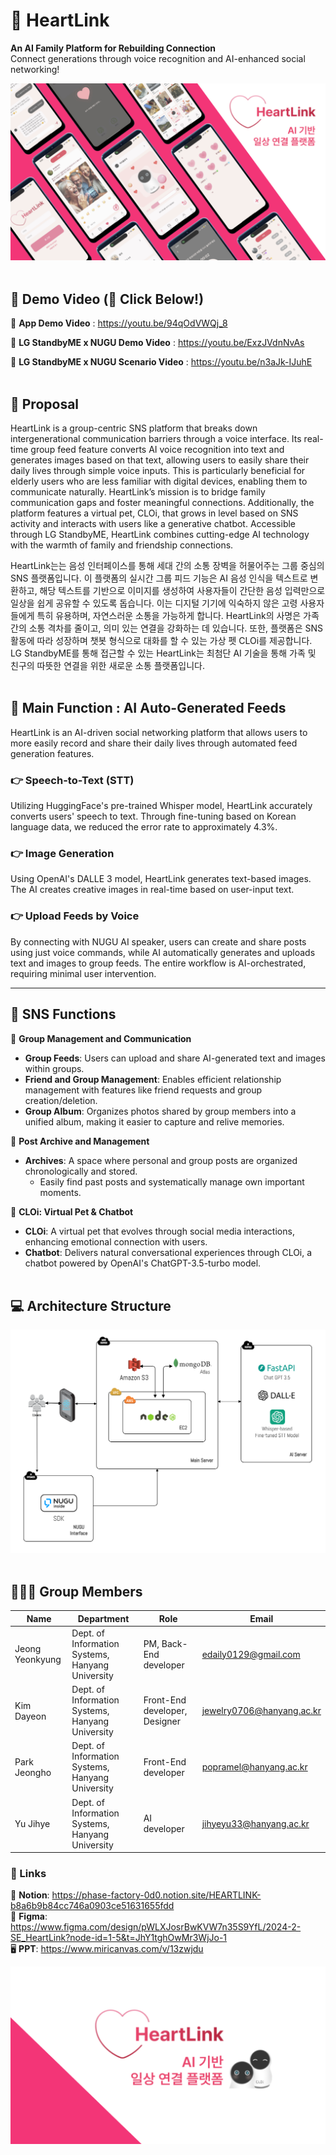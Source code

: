 # 💖 HeartLink
**An AI Family Platform for Rebuilding Connection**  
Connect generations through voice recognition and AI-enhanced social networking!

![Title](../title.png)
<br><br>
  
## 🎥 Demo Video (🔗 Click Below!)
🔗 **App Demo Video** : https://youtu.be/94qOdVWQj_8

🔗 **LG StandbyME x NUGU Demo Video** : https://youtu.be/ExzJVdnNvAs

🔗 **LG StandbyME x NUGU Scenario Video** : https://youtu.be/n3aJk-IJuhE
<br><br>

## 📌 Proposal
HeartLink is a group-centric SNS platform that breaks down intergenerational communication barriers through a voice interface. Its real-time group feed feature converts AI voice recognition into text and generates images based on that text, allowing users to easily share their daily lives through simple voice inputs. This is particularly beneficial for elderly users who are less familiar with digital devices, enabling them to communicate naturally. HeartLink’s mission is to bridge family communication gaps and foster meaningful connections. Additionally, the platform features a virtual pet, CLOi, that grows in level based on SNS activity and interacts with users like a generative chatbot. Accessible through LG StandbyME, HeartLink combines cutting-edge AI technology with the warmth of family and friendship connections.
  
HeartLink는는 음성 인터페이스를 통해 세대 간의 소통 장벽을 허물어주는 그룹 중심의 SNS 플랫폼입니다. 이 플랫폼의 실시간 그룹 피드 기능은 AI 음성 인식을 텍스트로 변환하고, 해당 텍스트를 기반으로 이미지를 생성하여 사용자들이 간단한 음성 입력만으로 일상을 쉽게 공유할 수 있도록 돕습니다. 이는 디지털 기기에 익숙하지 않은 고령 사용자들에게 특히 유용하며, 자연스러운 소통을 가능하게 합니다. HeartLink의 사명은 가족 간의 소통 격차를 줄이고, 의미 있는 연결을 강화하는 데 있습니다. 또한, 플랫폼은 SNS 활동에 따라 성장하며 챗봇 형식으로 대화를 할 수 있는 가상 펫 CLOi를 제공합니다. LG StandbyME를 통해 접근할 수 있는 HeartLink는 최첨단 AI 기술을 통해 가족 및 친구의 따뜻한 연결을 위한 새로운 소통 플랫폼입니다.
<br><br>
     
## 🤖 Main Function : AI Auto-Generated Feeds
HeartLink is an AI-driven social networking platform that allows users to more easily record and share their daily lives through automated feed generation features.


### 👉 Speech-to-Text (STT)

Utilizing HuggingFace's pre-trained Whisper model, HeartLink accurately converts users' speech to text. Through fine-tuning based on Korean language data, we reduced the error rate to approximately 4.3%.

### 👉 Image Generation

Using OpenAI's DALLE 3 model, HeartLink generates text-based images. The AI creates creative images in real-time based on user-input text.

### 👉 Upload Feeds by Voice

By connecting with NUGU AI speaker, users can create and share posts using just voice commands, while AI automatically generates and uploads text and images to group feeds. The entire workflow is AI-orchestrated, requiring minimal user intervention.

---

## 💬 SNS Functions


👭 **Group Management and Communication**

- **Group Feeds**: Users can upload and share AI-generated text and images within groups.
- **Friend and Group Management**: Enables efficient relationship management with features like friend requests and group creation/deletion.
- **Group Album**: Organizes photos shared by group members into a unified album, making it easier to capture and relive memories.

📁 **Post Archive and Management** 

- **Archives**: A space where personal and group posts are organized chronologically and stored.
  - Easily find past posts and systematically manage own important moments.

🤖 **CLOi: Virtual Pet & Chatbot**

- **CLOi**: A virtual pet that evolves through social media interactions, enhancing emotional connection with users.
- **Chatbot**: Delivers natural conversational experiences through CLOi, a chatbot powered by OpenAI's ChatGPT-3.5-turbo model.
<br><br>
   
## 💻 Architecture Structure
![Architecture Diagram](../arc.png)
<br><br>
   
## 🙋🏻‍♂️ Group Members
| Name            | Department                                | Role                   | Email                       |
|------------------|------------------------------------------|--------------------------|-----------------------------|
| Jeong Yeonkyung | Dept. of Information Systems, Hanyang University | PM, Back-End developer| edaily0129@gmail.com        |
| Kim Dayeon       | Dept. of Information Systems, Hanyang University | Front-End developer, Designer | jewelry0706@hanyang.ac.kr   |
| Park Jeongho     | Dept. of Information Systems, Hanyang University | Front-End developer | popramel@hanyang.ac.kr      |
| Yu Jihye         | Dept. of Information Systems, Hanyang University | AI developer | jihyeyu33@hanyang.ac.kr     |

### 🔗 Links
🔗 **Notion**: https://phase-factory-0d0.notion.site/HEARTLINK-b8a6b9b84cc746a0903ce51631655fdd  
🎨 **Figma**: https://www.figma.com/design/pWLXJosrBwKVW7n35S9YfL/2024-2-SE_HeartLink?node-id=1-5&t=JhY1tghOwMr3WjJo-1  
🖥️ **PPT**: https://www.miricanvas.com/v/13zwjdu

![Bye-bye](../greet.png)
